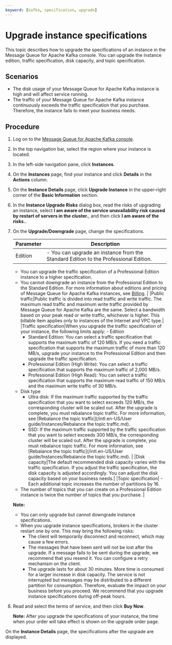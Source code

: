 ```yaml
---
keyword: [kafka, specification, upgrade]
---
```


# Upgrade instance specifications

This topic describes how to upgrade the specifications of an instance in the Message Queue for Apache Kafka console. You can upgrade the instance edition, traffic specification, disk capacity, and topic specification.

## Scenarios

-   The disk usage of your Message Queue for Apache Kafka instance is high and will affect service running.
-   The traffic of your Message Queue for Apache Kafka instance continuously exceeds the traffic specification that you purchase. Therefore, the instance fails to meet your business needs.

## Procedure

1.  Log on to the [Message Queue for Apache Kafka console](http://kafka.console.aliyun.com).

2.  In the top navigation bar, select the region where your instance is located.

3.  In the left-side navigation pane, click **Instances**.

4.  On the **Instances** page, find your instance and click **Details** in the **Actions** column.

5.  On the **Instance Details** page, click **Upgrade Instance** in the upper-right corner of the **Basic Information** section.

6.  In the **Instance Upgrade Risks** dialog box, read the risks of upgrading an instance, select **I am aware of the service unavailability risk caused by restart of servers in the cluster.**, and then click **I am aware of the risks.**.

7.  On the **Upgrade/Downgrade** page, change the specifications.

    |Parameter|Description|
    |---------|-----------|
    |Edition|    -   You can upgrade an instance from the Standard Edition to the Professional Edition.
    -   You can upgrade the traffic specification of a Professional Edition instance to a higher specification.
    -   You cannot downgrade an instance from the Professional Edition to the Standard Edition.
For more information about editions and pricing of Message Queue for Apache Kafka instances, see [Billing](/intl.en-US/Pricing/Billing.md). |
    |Public traffic|Public traffic is divided into read traffic and write traffic. The maximum read traffic and maximum write traffic provided by Message Queue for Apache Kafka are the same. Select a bandwidth based on your peak read or write traffic, whichever is higher. This billable item applies only to instances of the Internet and VPC type.|
    |Traffic specification|When you upgrade the traffic specification of your instance, the following limits apply:    -   Edition
        -   Standard Edition: You can select a traffic specification that supports the maximum traffic of 120 MB/s. If you need a traffic specification that supports the maximum traffic of more than 120 MB/s, upgrade your instance to the Professional Edition and then upgrade the traffic specification.
        -   Professional Edition \(High Write\): You can select a traffic specification that supports the maximum traffic of 2,000 MB/s.
        -   Professional Edition \(High Read\): You can select a traffic specification that supports the maximum read traffic of 150 MB/s and the maximum write traffic of 30 MB/s.
    -   Disk type
        -   Ultra disk: If the maximum traffic supported by the traffic specification that you want to select exceeds 120 MB/s, the corresponding cluster will be scaled out. After the upgrade is complete, you must rebalance topic traffic. For more information, see [Rebalance the topic traffic](/intl.en-US/User guide/Instances/Rebalance the topic traffic.md).
        -   SSD: If the maximum traffic supported by the traffic specification that you want to select exceeds 300 MB/s, the corresponding cluster will be scaled out. After the upgrade is complete, you must rebalance topic traffic. For more information, see [Rebalance the topic traffic](/intl.en-US/User guide/Instances/Rebalance the topic traffic.md). |
    |Disk capacity|The default recommended disk capacity varies with the traffic specification. If you adjust the traffic specification, the disk capacity is adjusted accordingly. You can adjust the disk capacity based on your business needs.|
    |Topic specification|    -   Each additional topic increases the number of partitions by 16.
    -   The number of topics that you can create on a Professional Edition instance is twice the number of topics that you purchase. |

    **Note:**

    -   You can only upgrade but cannot downgrade instance specifications.
    -   When you upgrade instance specifications, brokers in the cluster restart one by one. This may bring the following risks:
        -   The client will temporarily disconnect and reconnect, which may cause a few errors.
        -   The messages that have been sent will not be lost after the upgrade. If a message fails to be sent during the upgrade, we recommend that you resend it. You can configure a retry mechanism on the client.
        -   The upgrade lasts for about 30 minutes. More time is consumed for a larger increase in disk capacity. The service is not interrupted but messages may be distributed to a different partition for consumption. Therefore, evaluate the impact on your business before you proceed. We recommend that you upgrade instance specifications during off-peak hours.
8.  Read and select the terms of service, and then click **Buy Now**.

    **Note:** After you upgrade the specifications of your instance, the time when your order will take effect is shown on the upgrade order page.


On the **Instance Details** page, the specifications after the upgrade are displayed.

